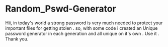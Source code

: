 # Random_Pswd-Generator
Hii, in today's world a strong password is very much needed to protect your important files for getting stolen . so, with some code i created an Unique password generator in each generation and all unique on it's own . Use it . Thank you.

